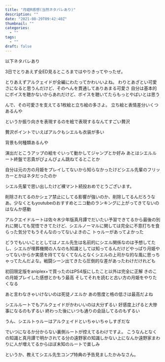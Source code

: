 ```yaml
---
title: "月姫R感想(当然ネタバレあり)"
description: ""
date: "2021-08-29T09:42:40Z"
thumbnail: ""
categories:
  - ""
tags:
  - ""
draft: false
---
```

以下ネタバレあり
<!--more-->
3日でとりあえず全ED見るところまではやりきってやったぜ。

とりあえずアルクェイドが全編にわたってかわいいよね。
わりとあざとい可愛さになると思うんだけど、そのへんを貫通してありあまる可愛さ
自分は基本的にボイスを聴かないからあれだけど、ボイスを聴いてたらもっとやばいとは思う

んで、その可愛さを支えてる1枚絵と立ち絵の多さよ。
立ち絵と表情差分いくつあるんや

というか振り向きを表現するのを絵で表現するなんてすごい贅沢

贅沢ポイントでいえばアルクもシエルも衣装が多い

背景も何種類あるんや

演出だとこうアップの絵をぐいって動かしてジャンプとか好み
あとはシエルルート終盤で志貴がぴょんぴょん跳ねてるとことか

自分は元の方の月姫をプレイしてないから知らなかったけどシエル先輩のフリッカーとかはネタだったのか

シエル先輩で思い出したけど裸マント続投おめでとうございます。

削除されてるのかシェア禁止にしてる影響が強いのか、削除してるんだろうなあ。少なくともyoutubeのおすすめとニコ動のランキングに上がってきてないのはなんか感動

アルクエイドルートは佐々木少年版真月譚でだいたい予習できてるから最後の別れに関しても覚悟できてたけど、シエルノーマルに関しては完全に不意打ちを食らった気分でもうそんなのってないよきのこ
トゥルーがあってよかった

どうでもいいこととしてはノエル先生は名前的にシエル関係なのは予想してたし、シエルが埋葬機関の人なのも知識としては知ってるんだけどやっぱり月姫やってないからか実感を持ててなくてなんとなくシエルの上司かな的な風に思っちゃってたんだよな。戦闘シーン出てきたら圧倒的な差があったわけだけれども

初回限定版をaniplex+で買ったのはPS4版にしたこと以外は完全に正解
きのこの月姫プレイした感想とかもう最高
そしてそれを読むと古い方の月姫をやりたくなる

あと言わなきゃいけないのは死徒ノエルか
あの態度と格の低さは最高だよね

シエルルートでもアルクェイドがかわいいのは大分ずるい
好感度上げると大惨事になるのもずるい
終わった後にいつも通りの会話してるのもずるい

うん、シエルトゥルーはアルクェイドといちゃいちゃしすぎだな

でいつになるか分からない裏側ルートが控えてるわけですよ。
こうなんとなくの知識と真月譚で明かされてる分の遠野家の知識しかない上になんか遠野家まわりに人が増えてるからほぼ未知のルートで楽しみ

というか、教えてシエル先生コンプ特典の予告見ましたかみなさん。
